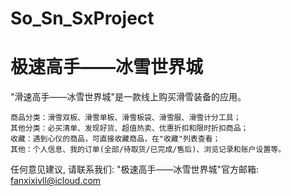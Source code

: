 # So_Sn_SxProject
# 极速高手——冰雪世界城

  "滑速高手——冰雪世界城"是一款线上购买滑雪装备的应用。

    商品分类：滑雪双板、滑雪单板、滑雪板袋、滑雪服、滑雪计分工具；
    其他分类：必买清单、发现好货、超值热卖、优惠折扣和限时折扣商品；
    收藏：遇到心仪的商品，可直接收藏商品，在"收藏"列表查看；
    其他：个人信息、我的订单(全部/待取货/已完成/售后)、浏览记录和账户设置等。

   任何意见建议, 请联系我们: 
   "极速高手——冰雪世界城"官方邮箱: fanxixivll@icloud.com
